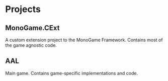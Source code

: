 # Projects

## MonoGame.CExt
A custom extension project to the MonoGame Framework. Contains most of the game agnostic code.

## AAL
Main game. Contains game-specific implementations and code.

